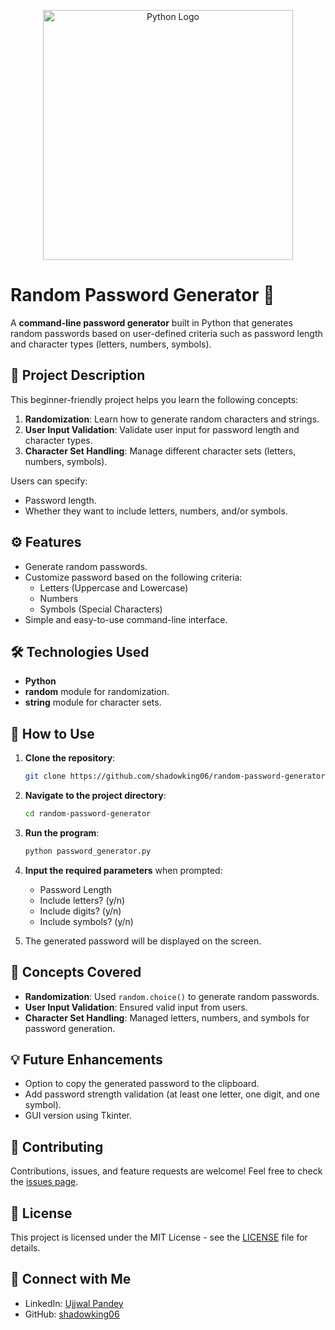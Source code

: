 <p align="center">
  <img src="https://s3.dualstack.us-east-2.amazonaws.com/pythondotorg-assets/media/community/logos/python-logo-only.png" alt="Python Logo" width="400"/>
</p>

# Random Password Generator 🔐

A **command-line password generator** built in Python that generates random passwords based on user-defined criteria such as password length and character types (letters, numbers, symbols).

## 📝 Project Description

This beginner-friendly project helps you learn the following concepts:

1. **Randomization**: Learn how to generate random characters and strings.
2. **User Input Validation**: Validate user input for password length and character types.
3. **Character Set Handling**: Manage different character sets (letters, numbers, symbols).

Users can specify:
- Password length.
- Whether they want to include letters, numbers, and/or symbols.

## ⚙️ Features

- Generate random passwords.
- Customize password based on the following criteria:
  - Letters (Uppercase and Lowercase)
  - Numbers
  - Symbols (Special Characters)
- Simple and easy-to-use command-line interface.
  
## 🛠️ Technologies Used

- **Python**
- **random** module for randomization.
- **string** module for character sets.

## 🚀 How to Use

1. **Clone the repository**:
    ```bash
    git clone https://github.com/shadowking06/random-password-generator.git
    ```

2. **Navigate to the project directory**:
    ```bash
    cd random-password-generator
    ```

3. **Run the program**:
    ```bash
    python password_generator.py
    ```

4. **Input the required parameters** when prompted:
   - Password Length
   - Include letters? (y/n)
   - Include digits? (y/n)
   - Include symbols? (y/n)

5. The generated password will be displayed on the screen.

## 🧠 Concepts Covered

- **Randomization**: Used `random.choice()` to generate random passwords.
- **User Input Validation**: Ensured valid input from users.
- **Character Set Handling**: Managed letters, numbers, and symbols for password generation.

## 💡 Future Enhancements

- Option to copy the generated password to the clipboard.
- Add password strength validation (at least one letter, one digit, and one symbol).
- GUI version using Tkinter.

## 🤝 Contributing

Contributions, issues, and feature requests are welcome! Feel free to check the [issues page](https://github.com/shadowking06/random-password-generator/issues).

## 📜 License

This project is licensed under the MIT License - see the [LICENSE](LICENSE) file for details.

## 🔗 Connect with Me

- LinkedIn: [Ujjwal Pandey](https://www.linkedin.com/in/ujjwal-pandey-324769166/)
- GitHub: [shadowking06](https://github.com/shadowking06)
